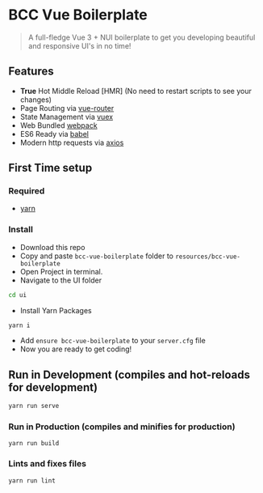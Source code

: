# BCC Vue Boilerplate
> A full-fledge Vue 3 + NUI boilerplate to get you developing beautiful and responsive UI's in no time!

## Features
- **True** Hot Middle Reload [HMR] (No need to restart scripts to see your changes)
- Page Routing via <a href="https://router.vuejs.org" target="_blank" rel="noopener">vue-router</a>
- State Management via <a href="https://vuex.vuejs.org" target="_blank" rel="noopener">vuex</a>
- Web Bundled <a href="https://webpack.js.org/" target="_blank" rel="noopener">webpack</a>
- ES6 Ready via <a href="https://babeljs.io/" target="_blank" rel="noopener">babel</a>
- Modern http requests via <a href="https://axios-http.com/docs/intro" target="_blank" rel="noopener">axios</a>

## First Time setup

### Required
- [yarn](https://yarnpkg.com/)

### Install
* Download this repo
* Copy and paste `bcc-vue-boilerplate` folder to `resources/bcc-vue-boilerplate`
* Open Project in terminal.
* Navigate to the UI folder 
```bash
cd ui
```
* Install Yarn Packages
```bash
yarn i
```
* Add `ensure bcc-vue-boilerplate` to your `server.cfg` file
* Now you are ready to get coding!

## Run in Development (compiles and hot-reloads for development)
```bash
yarn run serve
```

### Run in Production (compiles and minifies for production)
```
yarn run build
```

### Lints and fixes files
```
yarn run lint
```
